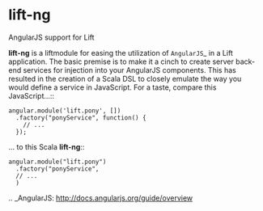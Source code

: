 lift-ng
=======

AngularJS support for Lift

**lift-ng** is a liftmodule for easing the utilization of `AngularJS`_ in a Lift application.  The basic premise is to make it a cinch to create server back-end services for injection into your AngularJS components.  This has resulted in the creation of a Scala DSL to closely emulate the way you would define a service in JavaScript.  For a taste, compare this JavaScript...::

    angular.module('lift.pony', [])
      .factory("ponyService", function() {
        // ...
      });

... to this Scala **lift-ng**::

    angular.module("lift.pony")
      .factory("ponyService", 
      // ...
      )

    
    
    
.. _AngularJS: http://docs.angularjs.org/guide/overview